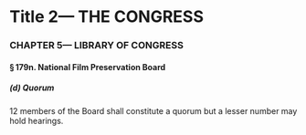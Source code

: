 
# Title 2— THE CONGRESS
### CHAPTER 5— LIBRARY OF CONGRESS
#### § 179n. National Film Preservation Board
##### (d) Quorum

12 members of the Board shall constitute a quorum but a lesser number may hold hearings.
